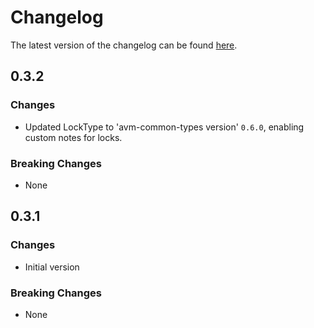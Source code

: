 # Changelog

The latest version of the changelog can be found [here](https://github.com/Azure/bicep-registry-modules/blob/main/avm/res/health-bot/health-bot/CHANGELOG.md).

## 0.3.2

### Changes

- Updated LockType to 'avm-common-types version' `0.6.0`, enabling custom notes for locks.

### Breaking Changes

- None

## 0.3.1

### Changes

- Initial version

### Breaking Changes

- None
